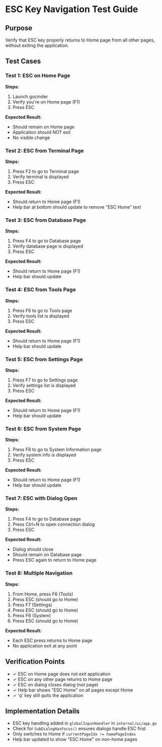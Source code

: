# ESC Key Navigation Test Guide

## Purpose
Verify that ESC key properly returns to Home page from all other pages, without exiting the application.

## Test Cases

### Test 1: ESC on Home Page
**Steps:**
1. Launch gocmder
2. Verify you're on Home page (F1)
3. Press ESC

**Expected Result:**
- Should remain on Home page
- Application should NOT exit
- No visible change

### Test 2: ESC from Terminal Page
**Steps:**
1. Press F2 to go to Terminal page
2. Verify terminal is displayed
3. Press ESC

**Expected Result:**
- Should return to Home page (F1)
- Help bar at bottom should update to remove "ESC Home" text

### Test 3: ESC from Database Page
**Steps:**
1. Press F4 to go to Database page
2. Verify database page is displayed
3. Press ESC

**Expected Result:**
- Should return to Home page (F1)
- Help bar should update

### Test 4: ESC from Tools Page
**Steps:**
1. Press F6 to go to Tools page
2. Verify tools list is displayed
3. Press ESC

**Expected Result:**
- Should return to Home page (F1)
- Help bar should update

### Test 5: ESC from Settings Page
**Steps:**
1. Press F7 to go to Settings page
2. Verify settings list is displayed
3. Press ESC

**Expected Result:**
- Should return to Home page (F1)
- Help bar should update

### Test 6: ESC from System Page
**Steps:**
1. Press F8 to go to System Information page
2. Verify system info is displayed
3. Press ESC

**Expected Result:**
- Should return to Home page (F1)
- Help bar should update

### Test 7: ESC with Dialog Open
**Steps:**
1. Press F4 to go to Database page
2. Press Ctrl+N to open connection dialog
3. Press ESC

**Expected Result:**
- Dialog should close
- Should remain on Database page
- Press ESC again to return to Home page

### Test 8: Multiple Navigation
**Steps:**
1. From Home, press F6 (Tools)
2. Press ESC (should go to Home)
3. Press F7 (Settings)
4. Press ESC (should go to Home)
5. Press F8 (System)
6. Press ESC (should go to Home)

**Expected Result:**
- Each ESC press returns to Home page
- No application exit at any point

## Verification Points
- ✓ ESC on Home page does not exit application
- ✓ ESC on any other page returns to Home page
- ✓ ESC on dialog closes dialog (not page)
- ✓ Help bar shows "ESC Home" on all pages except Home
- ✓ 'q' key still quits the application

## Implementation Details
- ESC key handling added in `globalInputHandler` in `internal/ui/app.go`
- Check for `SubDialogHasFocus()` ensures dialogs handle ESC first
- Only switches to Home if `currentPageIdx != homePageIndex`
- Help bar updated to show "ESC Home" on non-home pages

